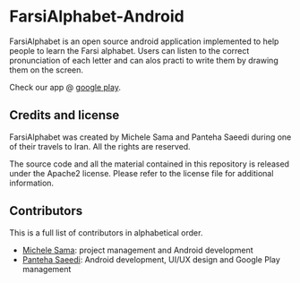 FarsiAlphabet-Android
=====================

FarsiAlphabet is an open source android application implemented to help people to learn the Farsi alphabet.
Users can listen to the correct pronunciation of each letter and can alos practi to write them
by drawing them on the screen.

Check our app @ <a href="https://play.google.com/store/apps/details?id=com.ahuralab.farsialphabet#?t=W251bGwsMSwyLDIxMiwiY2"
target="_blank">google play</a>.



## Credits and license

FarsiAlphabet was created by Michele Sama and Panteha Saeedi during one of their travels to Iran.
All the rights are reserved.

The source code and all the material contained in this repository is released under the Apache2 license.
Please refer to the license file for additional information.


## Contributors

This is a full list of contributors in alphabetical order. 

* [Michele Sama](https://github.com/msama): project management and Android development
* [Panteha Saeedi](https://github.com/psaeedi): Android development, UI/UX design and Google Play management
